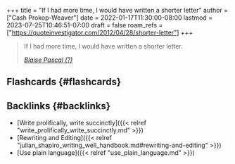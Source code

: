 +++
title = "If I had more time, I would have written a shorter letter"
author = ["Cash Prokop-Weaver"]
date = 2022-01-17T11:30:00-08:00
lastmod = 2023-07-25T10:46:51-07:00
draft = false
roam_refs = ["https://quoteinvestigator.com/2012/04/28/shorter-letter"]
+++

> If I had more time, I would have written a shorter letter.
>
> _[Blaise Pascal (?)](https://quoteinvestigator.com/2012/04/28/shorter-letter)_


## Flashcards {#flashcards}


## Backlinks {#backlinks}

-   [Write prolifically, write succinctly]({{< relref "write_prolifically_write_succinctly.md" >}})
-   [Rewriting and Editing]({{< relref "julian_shapiro_writing_well_handbook.md#rewriting-and-editing" >}})
-   [Use plain language]({{< relref "use_plain_language.md" >}})
